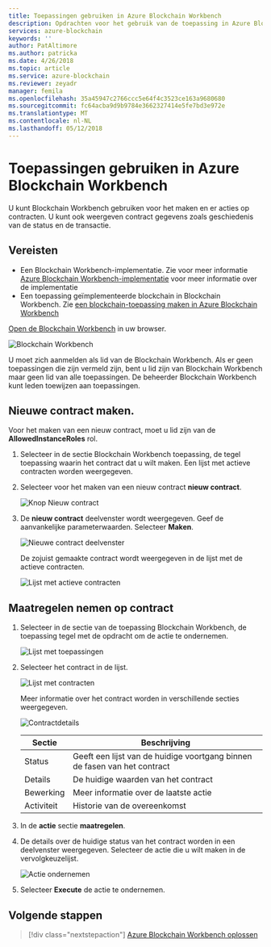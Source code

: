 ```yaml
---
title: Toepassingen gebruiken in Azure Blockchain Workbench
description: Opdrachten voor het gebruik van de toepassing in Azure Blockchain Workbench.
services: azure-blockchain
keywords: ''
author: PatAltimore
ms.author: patricka
ms.date: 4/26/2018
ms.topic: article
ms.service: azure-blockchain
ms.reviewer: zeyadr
manager: femila
ms.openlocfilehash: 35a45947c2766ccc5e64f4c3523ce163a9680680
ms.sourcegitcommit: fc64acba9d9b9784e3662327414e5fe7bd3e972e
ms.translationtype: MT
ms.contentlocale: nl-NL
ms.lasthandoff: 05/12/2018
---
```

# <a name="using-applications-in-azure-blockchain-workbench"></a>Toepassingen gebruiken in Azure Blockchain Workbench

U kunt Blockchain Workbench gebruiken voor het maken en er acties op contracten. U kunt ook weergeven contract gegevens zoals geschiedenis van de status en de transactie.

## <a name="prerequisites"></a>Vereisten

* Een Blockchain Workbench-implementatie. Zie voor meer informatie [Azure Blockchain Workbench-implementatie](blockchain-workbench-deploy.md) voor meer informatie over de implementatie
* Een toepassing geïmplementeerde blockchain in Blockchain Workbench. Zie [een blockchain-toepassing maken in Azure Blockchain Workbench]()

[Open de Blockchain Workbench](blockchain-workbench-deploy.md#blockchain-workbench-web-url) in uw browser.

![Blockchain Workbench](media/blockchain-workbench-use/workbench.png)

U moet zich aanmelden als lid van de Blockchain Workbench. Als er geen toepassingen die zijn vermeld zijn, bent u lid zijn van Blockchain Workbench maar geen lid van alle toepassingen. De beheerder Blockchain Workbench kunt leden toewijzen aan toepassingen.

## <a name="create-new-contract"></a>Nieuwe contract maken. 

Voor het maken van een nieuw contract, moet u lid zijn van de **AllowedInstanceRoles** rol. 

1. Selecteer in de sectie Blockchain Workbench toepassing, de tegel toepassing waarin het contract dat u wilt maken. Een lijst met actieve contracten worden weergegeven.

2. Selecteer voor het maken van een nieuw contract **nieuw contract**.

    ![Knop Nieuw contract](media/blockchain-workbench-use/contract-list.png)

3. De **nieuw contract** deelvenster wordt weergegeven. Geef de aanvankelijke parameterwaarden. Selecteer **Maken**.

    ![Nieuwe contract deelvenster](media/blockchain-workbench-use/new-contract.png)

    De zojuist gemaakte contract wordt weergegeven in de lijst met de actieve contracten.

    ![Lijst met actieve contracten](media/blockchain-workbench-use/active-contracts.png)

## <a name="take-action-on-contract"></a>Maatregelen nemen op contract

1. Selecteer in de sectie van de toepassing Blockchain Workbench, de toepassing tegel met de opdracht om de actie te ondernemen.

    ![Lijst met toepassingen](media/blockchain-workbench-use/apps-list.png)

2. Selecteer het contract in de lijst.

    ![Lijst met contracten](media/blockchain-workbench-use/select-contract.png)

    Meer informatie over het contract worden in verschillende secties weergegeven. 

    ![Contractdetails](media/blockchain-workbench-use/contract-details.png)

    | Sectie  | Beschrijving  |
    |---------|---------|
    | Status | Geeft een lijst van de huidige voortgang binnen de fasen van het contract |
    | Details | De huidige waarden van het contract |
    | Bewerking | Meer informatie over de laatste actie |
    | Activiteit | Historie van de overeenkomst |
    
3. In de **actie** sectie **maatregelen**.

4. De details over de huidige status van het contract worden in een deelvenster weergegeven. Selecteer de actie die u wilt maken in de vervolgkeuzelijst. 

    ![Actie ondernemen](media/blockchain-workbench-use/take-action.png)

5. Selecteer **Execute** de actie te ondernemen.

## <a name="next-steps"></a>Volgende stappen

> [!div class="nextstepaction"]
> [Azure Blockchain Workbench oplossen](blockchain-workbench-troubleshooting.md)